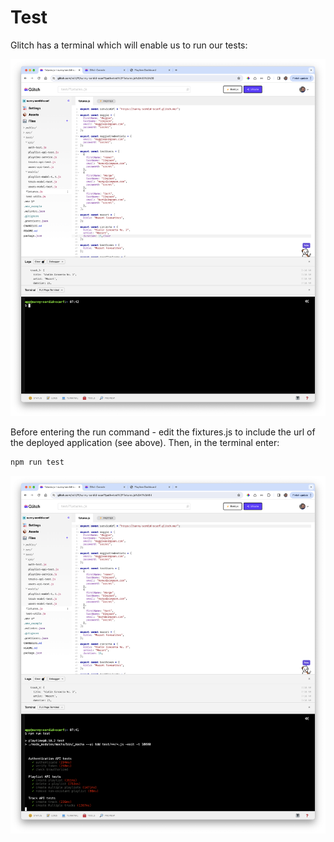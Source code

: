 # Test

Glitch has a terminal which will enable us to run our tests:

![](img/13.png)

Before entering the run command - edit the fixtures.js to include the url of the deployed application (see above). Then, in the terminal enter:

~~~bash
npm run test
~~~

![](img/14.png)

